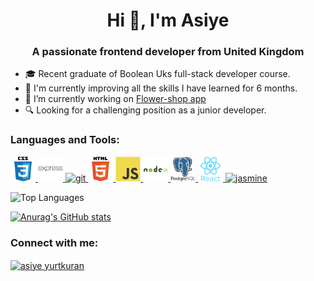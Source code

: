 <h1 align="center">Hi 👋, I'm Asiye</h1>
<h3 align="center">A passionate frontend developer from United Kingdom</h3>

- 🎓 Recent graduate of Boolean Uks full-stack developer course.
- 🌱 I'm currently improving all the skills I have learned for 6 months.
- 🔭 I’m currently working on [Flower-shop app](https://github.com/Asiyeyurtkuran/Flower-shop)
- 🔍 Looking for a challenging position as a junior developer.


<h3 align="left">Languages and Tools:</h3>
<p align="left"> <a href="https://www.w3schools.com/css/" target="_blank" rel="noreferrer"> <img src="https://raw.githubusercontent.com/devicons/devicon/master/icons/css3/css3-original-wordmark.svg" alt="css3" width="40" height="40"/> </a> <a href="https://expressjs.com" target="_blank" rel="noreferrer"> <img src="https://raw.githubusercontent.com/devicons/devicon/master/icons/express/express-original-wordmark.svg" alt="express" width="40" height="40"/> </a> <a href="https://git-scm.com/" target="_blank" rel="noreferrer"> <img src="https://www.vectorlogo.zone/logos/git-scm/git-scm-icon.svg" alt="git" width="40" height="40"/> </a> <a href="https://www.w3.org/html/" target="_blank" rel="noreferrer"> <img src="https://raw.githubusercontent.com/devicons/devicon/master/icons/html5/html5-original-wordmark.svg" alt="html5" width="40" height="40"/> </a> <a href="https://developer.mozilla.org/en-US/docs/Web/JavaScript" target="_blank" rel="noreferrer"> <img src="https://raw.githubusercontent.com/devicons/devicon/master/icons/javascript/javascript-original.svg" alt="javascript" width="40" height="40"/> </a> <a href="https://nodejs.org" target="_blank" rel="noreferrer"> <img src="https://raw.githubusercontent.com/devicons/devicon/master/icons/nodejs/nodejs-original-wordmark.svg" alt="nodejs" width="40" height="40"/> </a> <a href="https://www.postgresql.org" target="_blank" rel="noreferrer"> <img src="https://raw.githubusercontent.com/devicons/devicon/master/icons/postgresql/postgresql-original-wordmark.svg" alt="postgresql" width="40" height="40"/> </a> <a href="https://reactjs.org/" target="_blank" rel="noreferrer"> <img src="https://raw.githubusercontent.com/devicons/devicon/master/icons/react/react-original-wordmark.svg" alt="react" width="40" height="40"/> </a>  <a href="https://jasmine.github.io/" target="_blank" rel="noreferrer"> <img src="https://www.vectorlogo.zone/logos/jasmine/jasmine-icon.svg" alt="jasmine" width="40" height="40"/> </a> </p>



<!-- [![Top Langs](https://github-readme-stats.vercel.app/api/top-langs/?username=asiyeyurtkuran&layout=compact&theme=dark)](https://github.com/anuraghazra/github-readme-stats) -->
![Top Languages](https://github-readme-stats.vercel.app/api/top-langs/?username=asiyeyurtkuran&layout=compact&langs_count=10&theme=dark)




[![Anurag's GitHub stats](https://github-readme-stats.vercel.app/api?username=asiyeyurtkuran&show_icons=true&theme=dark)](https://github.com/anuraghazra/github-readme-stats)





<h3 align="left">Connect with me:</h3>
<p align="left">
<a href="https://linkedin.com/in/asiye yurtkuran" target="blank"><img align="center" src="https://raw.githubusercontent.com/rahuldkjain/github-profile-readme-generator/master/src/images/icons/Social/linked-in-alt.svg" alt="asiye yurtkuran" height="30" width="40" /></a>
</p>
